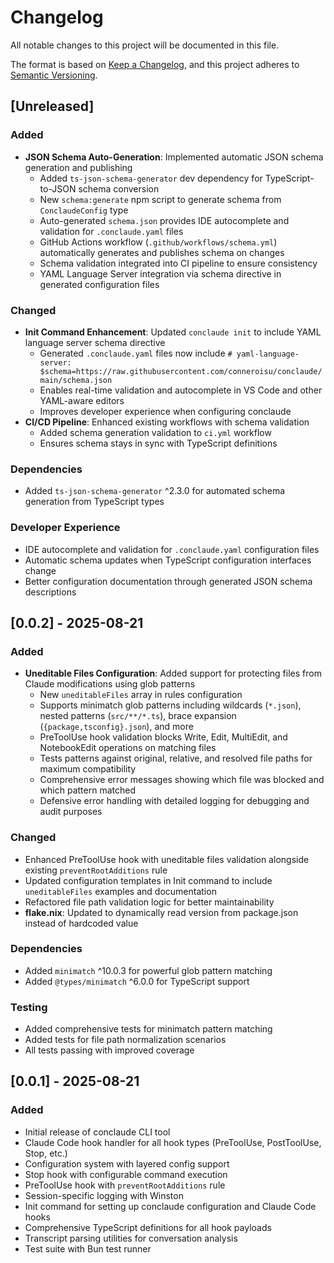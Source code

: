 # Changelog

All notable changes to this project will be documented in this file.

The format is based on [Keep a Changelog](https://keepachangelog.com/en/1.0.0/),
and this project adheres to [Semantic Versioning](https://semver.org/spec/v2.0.0.html).

## [Unreleased]

### Added
- **JSON Schema Auto-Generation**: Implemented automatic JSON schema generation and publishing
  - Added `ts-json-schema-generator` dev dependency for TypeScript-to-JSON schema conversion
  - New `schema:generate` npm script to generate schema from `ConclaudeConfig` type
  - Auto-generated `schema.json` provides IDE autocomplete and validation for `.conclaude.yaml` files
  - GitHub Actions workflow (`.github/workflows/schema.yml`) automatically generates and publishes schema on changes
  - Schema validation integrated into CI pipeline to ensure consistency
  - YAML Language Server integration via schema directive in generated configuration files

### Changed
- **Init Command Enhancement**: Updated `conclaude init` to include YAML language server schema directive
  - Generated `.conclaude.yaml` files now include `# yaml-language-server: $schema=https://raw.githubusercontent.com/conneroisu/conclaude/main/schema.json`
  - Enables real-time validation and autocomplete in VS Code and other YAML-aware editors
  - Improves developer experience when configuring conclaude
- **CI/CD Pipeline**: Enhanced existing workflows with schema validation
  - Added schema generation validation to `ci.yml` workflow
  - Ensures schema stays in sync with TypeScript definitions

### Dependencies
- Added `ts-json-schema-generator` ^2.3.0 for automated schema generation from TypeScript types

### Developer Experience
- IDE autocomplete and validation for `.conclaude.yaml` configuration files
- Automatic schema updates when TypeScript configuration interfaces change
- Better configuration documentation through generated JSON schema descriptions

## [0.0.2] - 2025-08-21

### Added
- **Uneditable Files Configuration**: Added support for protecting files from Claude modifications using glob patterns
  - New `uneditableFiles` array in rules configuration
  - Supports minimatch glob patterns including wildcards (`*.json`), nested patterns (`src/**/*.ts`), brace expansion (`{package,tsconfig}.json`), and more
  - PreToolUse hook validation blocks Write, Edit, MultiEdit, and NotebookEdit operations on matching files
  - Tests patterns against original, relative, and resolved file paths for maximum compatibility
  - Comprehensive error messages showing which file was blocked and which pattern matched
  - Defensive error handling with detailed logging for debugging and audit purposes

### Changed
- Enhanced PreToolUse hook with uneditable files validation alongside existing `preventRootAdditions` rule
- Updated configuration templates in Init command to include `uneditableFiles` examples and documentation
- Refactored file path validation logic for better maintainability
- **flake.nix**: Updated to dynamically read version from package.json instead of hardcoded value

### Dependencies
- Added `minimatch` ^10.0.3 for powerful glob pattern matching
- Added `@types/minimatch` ^6.0.0 for TypeScript support

### Testing
- Added comprehensive tests for minimatch pattern matching
- Added tests for file path normalization scenarios
- All tests passing with improved coverage

## [0.0.1] - 2025-08-21

### Added
- Initial release of conclaude CLI tool
- Claude Code hook handler for all hook types (PreToolUse, PostToolUse, Stop, etc.)
- Configuration system with layered config support
- Stop hook with configurable command execution
- PreToolUse hook with `preventRootAdditions` rule
- Session-specific logging with Winston
- Init command for setting up conclaude configuration and Claude Code hooks
- Comprehensive TypeScript definitions for all hook payloads
- Transcript parsing utilities for conversation analysis
- Test suite with Bun test runner
